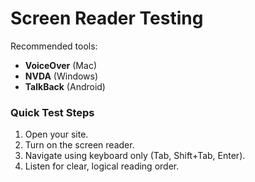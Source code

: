 # Screen Reader Testing

Recommended tools:
- **VoiceOver** (Mac)
- **NVDA** (Windows)
- **TalkBack** (Android)

### Quick Test Steps
1. Open your site.
2. Turn on the screen reader.
3. Navigate using keyboard only (Tab, Shift+Tab, Enter).
4. Listen for clear, logical reading order.

